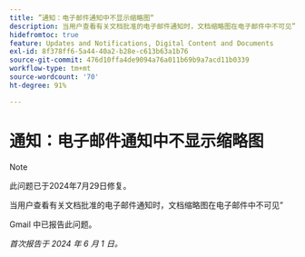 ```yaml
---
title: ”通知：电子邮件通知中不显示缩略图“
description: 当用户查看有关文档批准的电子邮件通知时，文档缩略图在电子邮件中不可见”
hidefromtoc: true
feature: Updates and Notifications, Digital Content and Documents
exl-id: 8f378ff6-5a44-40a2-b28e-c613b63a1b76
source-git-commit: 476d10ffa4de9094a76a011b69b9a7acd11b0339
workflow-type: tm+mt
source-wordcount: '70'
ht-degree: 91%

---
```


# 通知：电子邮件通知中不显示缩略图

>[!NOTE]
>
>此问题已于2024年7月29日修复。

当用户查看有关文档批准的电子邮件通知时，文档缩略图在电子邮件中不可见”

Gmail 中已报告此问题。

_首次报告于 2024 年 6 月 1 日。_
